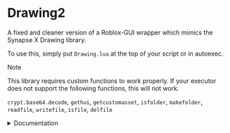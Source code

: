 # Drawing2
A fixed and cleaner version of a Roblox-GUI wrapper which mimics the Synapse X Drawing library.

To use this, simply put `Drawing.lua` at the top of your script or in autoexec.


> [!NOTE]
> This library requires custom functions to work properly. If your executor does not support the following functions, this will not work.
> 
> `crypt.base64.decode`,
> `gethui`,
> `getcustomasset`,
> `isfolder`,
> `makefolder`,
> `readfile`,
> `writefile`,
> `isfile`,
> `delfile`

<details>
<summary>Documentation</summary>

## Drawing.Font.new

### Default Fonts
> - `[0] UI`
> - `[1] System`
> - `[2] Plex`
> - `[3] Monospace`
> - `[4] Pixel`

### Register Fonts

```lua
<Font> Drawing.Font.new(<string> FontName, <string> FontData)
```

> With File
> ```lua
> Drawing.Font.new("FontName", "FontName.ttf")
> ```

> With Base64
> ```lua
> Drawing.Font.new("FontName", "BASE64 ENCODED DATA HERE")
> ```

> With rbxasset
> ```lua
> Drawing.Font.new("FontName", "rbxasset://fonts/families/fontname.json")
> ```

## Drawing.new

### Base Properties
- `<bool>` Visible
- `<void>` Remove
- `<void>` Destroy
- `<Color3>` Color
- `<number>` Transparency
- `<number>` ZIndex

### Line
- `<Vector2>` From
- `<Vector2>` To
- `<number>` Thickness


```lua
local Line = Drawing.new("Line")
Line.Color = Color3.new(1, 1, 1)
Line.From = Vector2.new(0, 0)
Line.To = Vector2.new(100, 100)
Line.Thickness = 1
Line.Transparency = 0.5
Line.ZIndex = 1
Line.Visible = true
```

### Circle
- `<Vector2>` Position
- `<number>` NumSides
- `<number>` Radius
- `<bool>` Filled

```lua
local Circle = Drawing.new("Circle")
Circle.Color = Color3.new(1, 1, 1)
Circle.Position = Vector2.new(100, 100)
Circle.Radius = 50
Circle.NumSides = 10
Circle.Thickness = 1
Circle.Transparency = 0.5
Circle.ZIndex = 1
Circle.Filled = false
Circle.Visible = true
```

### Square
- `<Vector2>` Position
- `<Vector2>` Size
- `<number>` Rounding
- `<bool>` Filled

```lua
local Square = Drawing.new("Square")
Square.Color = Color3.new(1, 1, 1)
Square.Position = Vector2.new(100, 100)
Square.Size = Vector2.new(100, 100)
Square.Transparency = 0.5
Square.ZIndex = 1
Square.Visible = true
```

### Image
- `<Vector2>` Position
- `<Vector2>` Size
- `<number>` Rounding
- `<string>` Data
- `<string>` Uri

```lua
local Image = Drawing.new("Image")
Image.Color = Color3.new(1, 1, 1)
Image.Position = Vector2.new(100, 100)
Image.Size = Vector2.new(100, 100)
Image.Data = readfile("image.png")
Image.Uri = "https://www.example.com/image.png"
Image.Transparency = 0.5
Image.ZIndex = 1
Image.Visible = true
```


### Triangle
- `<Vector2>` PointA
- `<Vector2>` PointB
- `<Vector2>` PointC
- `<number>` Thickness
  
```lua
local Triangle = Drawing.new("Triangle")
Triangle.Color = Color3.new(1, 1, 1)
Traingle.PointA = Vector.new(10, 10)
Triangle.PointB = Vector2.new(15, 10)
Triangle.PointC = Vector2.new(10, 15)
Triangle.Transparency = 0.5
Triangle.ZIndex = 1
Triangle.Visible = true
```

### Quad
- `<Vector2>` PointA
- `<Vector2>` PointB
- `<Vector2>` PointC
- `<number>` Thickness
  
```lua
local Quad = Drawing.new("Quad")
Quad.Color = Color3.new(1, 1, 1)
Quad.PointA = Vector.new(10, 10)
Quad.PointB = Vector2.new(20, 20)
Quad.PointC = Vector2.new(5, 20)
Quad.PointD = Vector2.new(25, 20)
Quad.Transparency = 0.5
Quad.ZIndex = 1
Quad.Visible = true
```

### Text
- `<string>` Text
- `<number>` Size
- `<bool>` Outline
- `<bool>` Center
- `<Color3>` OutlineColor
- `<Font, string, number>` Font
- `<Vector2> <readonly>` TextBounds
  
```lua
local Text = Drawing.new("Text")
Text.Color = Color3.new(1, 1, 1)
Text.Position = Vector2.new(100, 100)
Text.Center = true
Text.Outline = true
Text.Text = "Text Test!"
Text.Font = "Plex"
Text.Font = 2
Text.Size = 13
Text.Transparency = 0.5
Text.ZIndex = 1
Text.Visible = true
```
</details>
